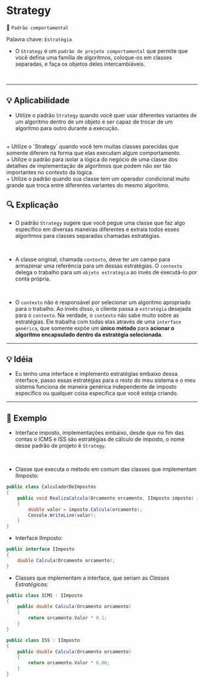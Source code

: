 # Strategy
📍 `Padrão comportamental`

Palavra chave: `Estratégia`

+ O `Strategy` é um `padrão de projeto comportamental` que permite que você defina uma família de algoritmos, coloque-os em classes separadas, e faça os objetos deles intercambiáveis.
<br>

---
## 💡 Aplicabilidade 
+ Utilize o padrão `Strategy` quando você quer usar diferentes variantes de um algoritmo dentro de um objeto e ser capaz de trocar de um algoritmo para outro durante a execução.
<br>
+ Utilize o `Strategy` quando você tem muitas classes parecidas que somente diferem na forma que elas executam algum comportamento.
<br>
+ Utilize o padrão para isolar a lógica do negócio de uma classe dos detalhes de implementação de algoritmos que podem não ser tão importantes no contexto da lógica.
<br>
+ Utilize o padrão quando sua classe tem um operador condicional muito grande que troca entre diferentes variantes do mesmo algoritmo.

## 🔍 Explicação
+ O padrão `Strategy` sugere que você pegue uma classe que faz algo específico em diversas maneiras diferentes e extraia todos esses algoritmos para classes separadas chamadas estratégias.
<br>

+ A classe original, chamada `contexto`, deve ter um campo para armazenar uma referência para um dessas estratégias. O `contexto` delega o trabalho para um `objeto estratégia` ao invés de executá-lo por conta própria.
<br>

+ O `contexto` não é responsável por selecionar um algoritmo apropriado para o trabalho. Ao invés disso, o cliente passa a `estratégia` desejada para o `contexto`. Na verdade, o `contexto` não sabe muito sobre as estratégias. Ele trabalha com todas elas através de uma `interface genérica`, que somente expõe um **único método** para **acionar o algoritmo encapsulado dentro da estratégia selecionada**.

---
## 💡 Idéia
+ Eu tenho uma interface e implemento estratégias embaixo dessa interface, passo essas estratégias para o resto do meu sistema e o meu sistema funciona de maneira genérica independente de imposto específico ou qualquer coisa específica que você esteja criando.

---
## 📑 Exemplo
+  Interface imposto, implementações embaixo, desde que no fim das contas o ICMS e ISS são estratégias de cálculo de imposto, o nome desse padrão de projeto é `Strategy`.
<br>

+ Classe que executa o método em comum das classes que implementam IImposto:
```csharp
public class CalculadorDeImpostos
{
    public void RealizaCalculo(Orcamento orcamento, IImposto imposto) // <-- Polimorfismo em IImposto
    {
        double valor = imposto.Calcula(orcamento); 
        Console.WriteLine(valor);
    }
}    
```

+ Interface IImposto:
```csharp
public interface IImposto
{
    double Calcula(Orcamento orcamento);
}
```

+ Classes que implementam a interface, que seriam as *Classes Estratégicas*:
```csharp
public class ICMS : IImposto
{
    public double Calcula(Orcamento orcamento)
    {
        return orcamento.Valor * 0.1;
    }
}

public class ISS : IImposto
{
    public double Calcula(Orcamento orcamento)
    {
        return orcamento.Valor * 0.06;
    }
}
```